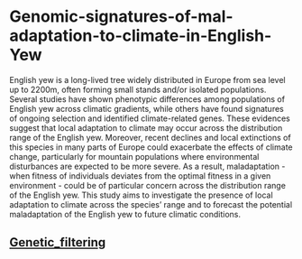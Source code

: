 # Genomic-signatures-of-mal-adaptation-to-climate-in-English-Yew
English yew is a long-lived tree widely distributed in Europe from sea level up to 2200m, often forming small stands and/or isolated populations. Several studies have shown phenotypic differences among populations of English yew across climatic gradients, while others have found signatures of ongoing selection and identified climate-related genes. These evidences suggest that local adaptation to climate may occur across the distribution range of the English yew. Moreover, recent declines and local extinctions of this species in many parts of Europe could exacerbate the effects of climate change, particularly for mountain populations where environmental disturbances are expected to be more severe. As a result, maladaptation - when fitness of individuals deviates from the optimal fitness in a given environment - could be of particular concern across the distribution range of the English yew.  This study aims to investigate the presence of local adaptation to climate across the species’ range and to forecast the potential maladaptation of the English yew to future climatic conditions.


## [Genetic_filtering](https://thomas-francisco.github.io/Genomic-signatures-of-mal-adaptation-to-climate-in-English-Yew/HTML/Genetic_filtering.html)


